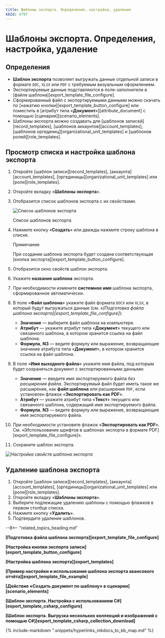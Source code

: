 ```yaml
---
title: Шаблоны экспорта. Определения, настройка, удаление
kbId: 4797
---
```


# Шаблоны экспорта. Определения, настройка, удаление

## Определения

- **Шаблон экспорта** позволяет выгружать данные отдельной записи в формате `DOC`, `XLSX` или `PDF` с требуемым визуальным оформлением.
- Экспортируемые данные подставляются в поля-заполнители в [файле шаблона][export_template_file_configure].
- Сформированный файл с экспортируемыми данными можно скачать по [нажатию кнопки][export_template_button_configure] или поместить в [атрибут типа «**Документ**»][attribute_document] с помощью [сценария][scenario_elements].
- Шаблоны экспорта можно создавать для [шаблонов записей][record_templates], [шаблонов аккаунтов][account_templates], [шаблонов оргединиц][organizational_unit_templates] и [шаблонов ролей][role_templates].

## Просмотр списка и настройка шаблона экспорта

1. Откройте [шаблон записи][record_templates], [аккаунта][account_templates], [оргединицы][organizational_unit_templates] или [роли][role_templates].
2. Откройте вкладку «**Шаблоны экспорта**».
3. Отобразится список шаблонов экспорта с их свойствами.

   ![Список шаблонов экспорта](https://kb.comindware.ru/assets/export_template_list.png)

   Список шаблонов экспорта
4. Нажмите кнопку «**Создать**» или дважды нажмите строку шаблона в списке.

   Примечание

   При создании шаблона экспорта будет создана соответствующая [кнопка экспорта][export_template_button_configure].
5. Отобразится окно свойств шаблон экспорта.
6. Укажите **название шаблона** экспорта.
7. При необходимости измените **системное имя** шаблона экспорта, сформированное автоматически.
8. В поле «**Файл шаблона**» укажите файл формата `DOCX` или `XLSX`, в который будут выгружаться данные (см. «*[Подготовка файла шаблона экспорта][export_template_file_configure]*):

   - **Значение** — выберите файл шаблона на компьютере.
   - **Атрибут** — укажите атрибут типа «**Документ**» текущего или связанного шаблона, в котором хранится ссылка на файл шаблона.
   - **Формула**, **N3** — ведите формулу или выражение, возвращающие значение атрибута типа «**Документ**», в котором хранится ссылка на файл шаблона.
9. В поле «**Имя выходного файла**» укажите имя файла, под которым будет сохраняться документ с экспортированными данными:

   - **Значение** — введите имя экспортируемого файла *без расширения файла*. Экспортируемый файл будет иметь такое же расширение, как **файл шаблона** или расширение `PDF`, если установлен флажок «**Экспортировать как PDF**».
   - **Атрибут** — укажите атрибут типа «**Текст**» текущего или связанного шаблона, содержащий имя экспортируемого файла.
   - **Формула**, **N3** — ведите формулу или выражение, возвращающие имя экспортируемого файла.
10. При необходимости установите флажок «**Экспортировать как PDF**». См. «[Использование шрифтов в шаблонах экспорта в формате PDF][export_template_file_configure]».
11. Сохраните шаблон экспорта.

_![Настройка свойств шаблона экспорта](https://kb.comindware.ru/assets/export_template_configure.png)_

## Удаление шаблона экспорта

1. Откройте [шаблон записи][record_templates], [аккаунта][account_templates], [оргединицы][organizational_unit_templates] или [роли][role_templates].
2. Откройте вкладку «**Шаблоны экспорта**».
3. Выберите подлежащие удалению шаблоны с помощью флажков в первом столбце списка.
4. Нажмите кнопку «**Удалить**».
5. Подтвердите удаление шаблонов.

--8<-- "related_topics_heading.md"

**[Подготовка файла шаблона экспорта][export_template_file_configure]**

**[Настройка кнопки экспорта записи][export_template_button_configure]**

**[Настройка шаблона экспорта][export_templates]**

**[Пример настройки и использования шаблона экспорта авансового отчёта][export_template_file_example]**

**[Действие «Создать документ по шаблону» в сценарии][scenario_elements]**

**[Шаблон экспорта. Настройка с использованием C#][export_template_csharp_configure]**

**[Шаблон экспорта. Выгрузка нескольких коллекций и изображений с помощью C#][export_template_csharp_collection_download]**

{% include-markdown ".snippets/hyperlinks_mkdocs_to_kb_map.md" %}
